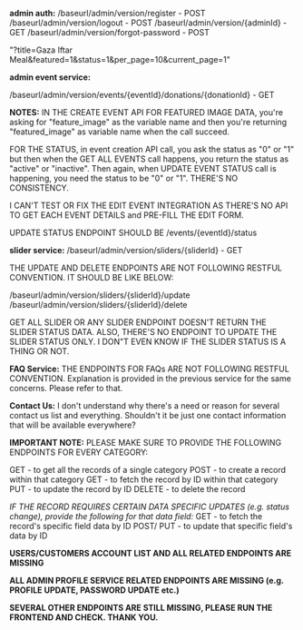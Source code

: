 **admin auth:**
/baseurl/admin/version/register - POST
/baseurl/admin/version/logout - POST
/baseurl/admin/version/{adminId} - GET
/baseurl/admin/version/forgot-password - POST

"?title=Gaza Iftar Meal&featured=1&status=1&per_page=10&current_page=1"

**admin event service:**

/baseurl/admin/version/events/{eventId}/donations/{donationId} - GET

**NOTES:**
IN THE CREATE EVENT API FOR FEATURED IMAGE DATA, you're asking for "feature_image" as the variable name and then you're returning "featured_image" as variable name when the call succeed.

FOR THE STATUS, in event creation API call, you ask the status as "0" or "1" but then when the GET ALL EVENTS call happens, you return the status as "active" or "inactive". Then again, when UPDATE EVENT STATUS call is happening, you need the status to be "0" or "1". THERE'S NO CONSISTENCY.

I CAN'T TEST OR FIX THE EDIT EVENT INTEGRATION AS THERE'S NO API TO GET EACH EVENT DETAILS and PRE-FILL THE EDIT FORM.

UPDATE STATUS ENDPOINT SHOULD BE /events/{eventId}/status

**slider service:**
/baseurl/admin/version/sliders/{sliderId} - GET

THE UPDATE AND DELETE ENDPOINTS ARE NOT FOLLOWING RESTFUL CONVENTION. IT SHOULD BE LIKE BELOW:

/baseurl/admin/version/sliders/{sliderId}/update
/baseurl/admin/version/sliders/{sliderId}/delete

GET ALL SLIDER OR ANY SLIDER ENDPOINT DOESN'T RETURN THE SLIDER STATUS DATA. ALSO, THERE'S NO ENDPOINT TO UPDATE THE SLIDER STATUS ONLY.
I DON"T EVEN KNOW IF THE SLIDER STATUS IS A THING OR NOT.


**FAQ Service:**
THE ENDPOINTS FOR FAQs ARE NOT FOLLOWING RESTFUL CONVENTION. Explanation is provided in the previous service for the same concerns. Please refer to that.

**Contact Us:**
I don't understand why there's a need or reason for several contact us list and everything. Shouldn't it be just one contact information that will be available everywhere?

**IMPORTANT NOTE:**
PLEASE MAKE SURE TO PROVIDE THE FOLLOWING ENDPOINTS FOR EVERY CATEGORY:

GET - to get all the records of a single category
POST - to create a record within that category
GET - to fetch the record by ID within that category
PUT - to update the record by ID
DELETE - to delete the record

*IF THE RECORD REQUIRES CERTAIN DATA SPECIFIC UPDATES (e.g. status change), provide the following for that data field:*
GET - to fetch the record's specific field data by ID
POST/ PUT - to update that specific field's data by ID


**USERS/CUSTOMERS ACCOUNT LIST AND ALL RELATED ENDPOINTS ARE MISSING**

**ALL ADMIN PROFILE SERVICE RELATED ENDPOINTS ARE MISSING (e.g. PROFILE UPDATE, PASSWORD UPDATE etc.)**

**SEVERAL OTHER ENDPOINTS ARE STILL MISSING, PLEASE RUN THE FRONTEND AND CHECK. THANK YOU.**

